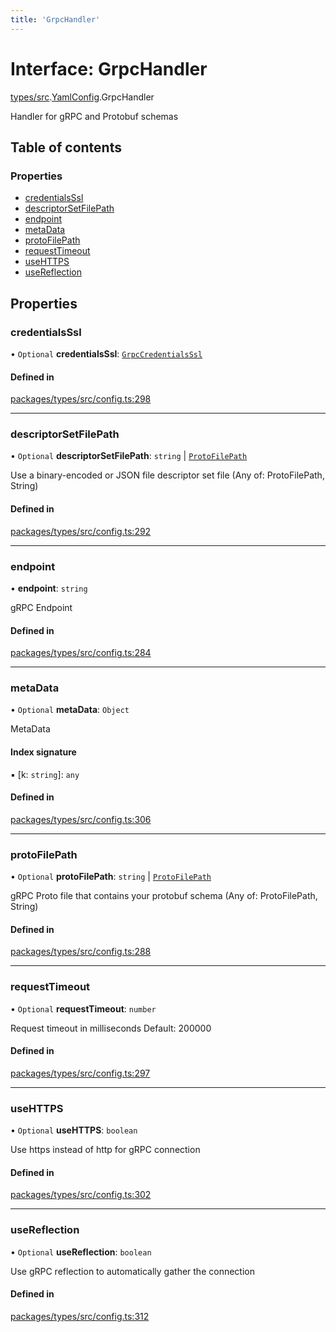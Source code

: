 ```yaml
---
title: 'GrpcHandler'
---
```


# Interface: GrpcHandler

[types/src](../modules/types_src).[YamlConfig](../modules/types_src.YamlConfig).GrpcHandler

Handler for gRPC and Protobuf schemas

## Table of contents

### Properties

- [credentialsSsl](types_src.YamlConfig.GrpcHandler#credentialsssl)
- [descriptorSetFilePath](types_src.YamlConfig.GrpcHandler#descriptorsetfilepath)
- [endpoint](types_src.YamlConfig.GrpcHandler#endpoint)
- [metaData](types_src.YamlConfig.GrpcHandler#metadata)
- [protoFilePath](types_src.YamlConfig.GrpcHandler#protofilepath)
- [requestTimeout](types_src.YamlConfig.GrpcHandler#requesttimeout)
- [useHTTPS](types_src.YamlConfig.GrpcHandler#usehttps)
- [useReflection](types_src.YamlConfig.GrpcHandler#usereflection)

## Properties

### credentialsSsl

• `Optional` **credentialsSsl**: [`GrpcCredentialsSsl`](types_src.YamlConfig.GrpcCredentialsSsl)

#### Defined in

[packages/types/src/config.ts:298](https://github.com/Urigo/graphql-mesh/blob/master/packages/types/src/config.ts#L298)

___

### descriptorSetFilePath

• `Optional` **descriptorSetFilePath**: `string` \| [`ProtoFilePath`](types_src.YamlConfig.ProtoFilePath)

Use a binary-encoded or JSON file descriptor set file (Any of: ProtoFilePath, String)

#### Defined in

[packages/types/src/config.ts:292](https://github.com/Urigo/graphql-mesh/blob/master/packages/types/src/config.ts#L292)

___

### endpoint

• **endpoint**: `string`

gRPC Endpoint

#### Defined in

[packages/types/src/config.ts:284](https://github.com/Urigo/graphql-mesh/blob/master/packages/types/src/config.ts#L284)

___

### metaData

• `Optional` **metaData**: `Object`

MetaData

#### Index signature

▪ [k: `string`]: `any`

#### Defined in

[packages/types/src/config.ts:306](https://github.com/Urigo/graphql-mesh/blob/master/packages/types/src/config.ts#L306)

___

### protoFilePath

• `Optional` **protoFilePath**: `string` \| [`ProtoFilePath`](types_src.YamlConfig.ProtoFilePath)

gRPC Proto file that contains your protobuf schema (Any of: ProtoFilePath, String)

#### Defined in

[packages/types/src/config.ts:288](https://github.com/Urigo/graphql-mesh/blob/master/packages/types/src/config.ts#L288)

___

### requestTimeout

• `Optional` **requestTimeout**: `number`

Request timeout in milliseconds
Default: 200000

#### Defined in

[packages/types/src/config.ts:297](https://github.com/Urigo/graphql-mesh/blob/master/packages/types/src/config.ts#L297)

___

### useHTTPS

• `Optional` **useHTTPS**: `boolean`

Use https instead of http for gRPC connection

#### Defined in

[packages/types/src/config.ts:302](https://github.com/Urigo/graphql-mesh/blob/master/packages/types/src/config.ts#L302)

___

### useReflection

• `Optional` **useReflection**: `boolean`

Use gRPC reflection to automatically gather the connection

#### Defined in

[packages/types/src/config.ts:312](https://github.com/Urigo/graphql-mesh/blob/master/packages/types/src/config.ts#L312)
